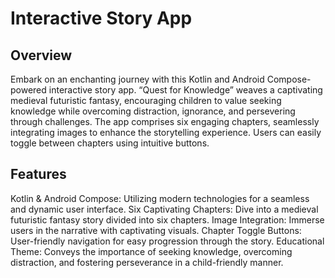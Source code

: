 # Interactive Story App
## Overview
Embark on an enchanting journey with this Kotlin and Android Compose-powered interactive story app. “Quest for Knowledge” weaves a captivating medieval futuristic fantasy, encouraging children to value seeking knowledge while overcoming distraction, ignorance, and persevering through challenges. The app comprises six engaging chapters, seamlessly integrating images to enhance the storytelling experience. Users can easily toggle between chapters using intuitive buttons.

## Features

Kotlin & Android Compose: Utilizing modern technologies for a seamless and dynamic user interface.
Six Captivating Chapters: Dive into a medieval futuristic fantasy story divided into six chapters.
Image Integration: Immerse users in the narrative with captivating visuals.
Chapter Toggle Buttons: User-friendly navigation for easy progression through the story.
Educational Theme: Conveys the importance of seeking knowledge, overcoming distraction, and fostering perseverance in a child-friendly manner.
